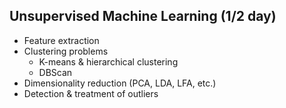 ## Unsupervised Machine Learning (1/2 day)

* Feature extraction
* Clustering problems
    * K-means & hierarchical clustering
    * DBScan
* Dimensionality reduction (PCA, LDA, LFA, etc.)
* Detection & treatment of outliers